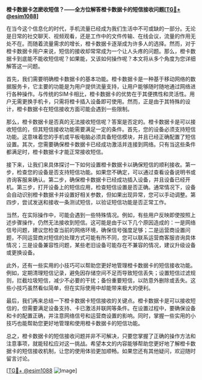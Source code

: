 **橙卡数据卡怎麽收短信？——全方位解答橙卡数据卡的短信接收问题[[TG💪+ @esim1088](https://t.me/s/esim1088)]**

在当今这个信息化的时代，手机流量已经成为我们生活中不可或缺的一部分。无论是日常的社交聊天、视频观看，还是工作中的文件传输、在线会议，流量的作用无处不在。而随着流量需求的增长，橙卡数据卡逐渐成为许多人的选择。然而，对于橙卡数据卡用户来说，短信的接收却常常成为一个让人头疼的问题。那么，橙卡数据卡到底能不能收短信呢？如果能，又该如何操作呢？本文将从多个角度为您详细解答这一问题。

首先，我们需要明确橙卡数据卡的基本功能。橙卡数据卡是一种基于移动网络的数据服务卡，它主要的功能是为用户提供流量支持，让用户能够随时随地通过网络进行各种操作。与传统的SIM卡相比，橙卡数据卡的优势在于其便携性和灵活性。用户无需更换手机卡，只需将橙卡插入设备即可使用。然而，正是由于其特殊的设计，橙卡数据卡在短信接收方面可能会遇到一些限制。

那么，橙卡数据卡是否真的无法接收短信呢？答案是否定的。橙卡数据卡是可以接收短信的，但其短信接收功能需要满足一定的条件。首先，您的设备必须支持短信功能。这意味着您的手机或平板电脑必须具备短信模块，并且已经正确配置了短信设置。其次，您需要确保橙卡数据卡已经成功激活并连接到网络。只有当这些条件都满足时，橙卡数据卡才能正常接收短信。

接下来，让我们来具体探讨一下如何设置橙卡数据卡以确保短信的顺利接收。第一步，检查您的设备是否支持短信功能。如果您不确定，可以通过查看设备说明书或咨询客服来确认。第二步，确保橙卡数据卡已经成功插入设备，并且设备已经开机。第三步，打开设备上的短信应用，检查短信设置是否正确。通常情况下，设备会自动识别橙卡数据卡并设置好相关参数，但如果出现异常，您可以手动调整。第四步，尝试发送和接收一条测试短信，以验证短信功能是否正常工作。

当然，在实际操作中，可能会遇到一些特殊情况。例如，有些用户反映即使按照上述步骤操作，仍然无法接收到短信。这可能是由于以下几个原因造成的：一是网络信号问题，建议您检查当前的网络环境，确保信号强度足够；二是运营商设置问题，不同运营商对短信的处理方式可能有所不同，您可以联系运营商客服咨询具体情况；三是设备兼容性问题，某些老旧设备可能存在不兼容的情况，建议升级设备或更换设备。

此外，还有一些实用的小技巧可以帮助您更好地管理橙卡数据卡的短信接收功能。例如，定期清理短信记录，避免因存储空间不足而导致短信丢失；设置短信过滤规则，拦截垃圾短信，减少不必要的干扰；备份重要短信，以防意外删除或丢失。这些小技巧虽然看似简单，但在实际使用中却能带来极大的便利。

最后，我们再来总结一下橙卡数据卡短信接收的关键点。橙卡数据卡是可以接收短信的，但需要满足设备支持、卡已激活并联网等条件。在设置过程中，要确保设备和卡的配置正确，并注意网络信号和运营商设置的影响。同时，掌握一些实用的小技巧也能帮助您更好地管理和使用橙卡数据卡的短信功能。

总之，橙卡数据卡的短信接收问题并非不可解决，只要您掌握了正确的操作方法和注意事项，就能轻松应对这一挑战。希望本文的内容能够帮助您更好地了解橙卡数据卡的短信接收机制，让您的使用体验更加顺畅。如果您还有其他疑问，欢迎随时留言讨论。

[[TG💪+ @esim1088](https://t.me/s/esim1088) ![Image](https://i.postimg.cc/4NQfJmqS/Snipaste-2025-05-13-00-14-12.png)]